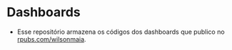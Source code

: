 # Dashboards

- Esse repositório armazena os códigos dos dashboards que publico no [rpubs.com/wilsonmaia](rpubs.com/wilsonmaia).
